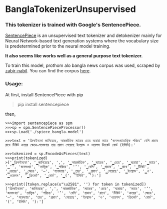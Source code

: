# BanglaTokenizerUnsupervised
### This tokenizer is trained with Google's **SentencePiece**. ###
[SentencePiece](https://github.com/google/sentencepiece) is an unsupervised text tokenizer and detokenizer mainly for Neural Network-based text generation systems where the vocabulary size is predetermined prior to the neural model training. 

**It also seems like works well as a general purpose text tokenizer.**

To train this model, prothom alo bangla news corpus was used, scraped by [zabir-nabil](https://github.com/zabir-nabil). You can find the corpus [here](https://www.kaggle.com/furcifer/bangla-newspaper-dataset).

### Usage: ###
At first, install SentencePiece with pip 
> pip install sentencepiece

then,
```
>>>import sentencepiece as spm
>>>sp = spm.SentencePieceProcessor()
>>>sp.Load('./spiece_bangla.model')

>>>text = 'ক্রিকইনফো জানিয়েছে, আন্তর্জাতিক ম্যাচের চেয়ে ঘরোয়া ম্যাচে ‘জনসংখ্যাতাত্ত্বিক পরিচয়’ বেশি প্রভাব রাখে টিকিট ক্রয়ের ক্ষেত্রে—গবেষণায় তার প্রমাণ পেয়েছে ইংল্যান্ড ও ওয়েলস ক্রিকেট বোর্ড (ইসিবি)।'

>>>tokenized = sp.EncodeAsPieces(text)
>>>print(tokenized)
>['▁ক্রিকইনফো', '▁জানিয়েছে', ',', '▁আন্তর্জাতিক', '▁ম্যাচের', '▁চেয়ে', '▁ঘরোয়া', '▁ম্যাচে', '▁‘', 'জনসংখ্যা', 'তাত্ত্বিক', '▁পরিচয়', '’', '▁বেশি', '▁প্রভাব', '▁রাখে', '▁টিকিট', '▁ক্রয়ের', '▁ক্ষেত্রে', '—', 'গবেষণায়', '▁তার', '▁প্রমাণ', '▁পেয়েছে', '▁ইংল্যান্ড', '▁ও', '▁ওয়েলস', '▁ক্রিকেট', '▁বোর্ড', '▁(', 'ইসিবি', ')।']

>>>print([token.replace(u"\u2581", '') for token in tokenized])
['ক্রিকইনফো', 'জানিয়েছে', ',', 'আন্তর্জাতিক', 'ম্যাচের', 'চেয়ে', 'ঘরোয়া', 'ম্যাচে', '‘', 'জনসংখ্যা', 'তাত্ত্বিক', 'পরিচয়', '’', 'বেশি', 'প্রভাব', 'রাখে', 'টিকিট', 'ক্রয়ের', 'ক্ষেত্রে', '—', 'গবেষণায়', 'তার', 'প্রমাণ', 'পেয়েছে', 'ইংল্যান্ড', 'ও', 'ওয়েলস', 'ক্রিকেট', 'বোর্ড', '(', 'ইসিবি', ')।']
```
